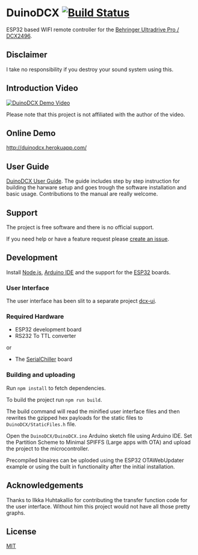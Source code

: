 
DuinoDCX [![Build Status](https://travis-ci.org/lasselukkari/DuinoDCX.svg?branch=master)](https://travis-ci.org/lasselukkari/DuinoDCX)
========
ESP32 based WIFI remote controller for the [Behringer Ultradrive Pro / DCX2496](https://www.behringer.com/p/P0B6H).

## Disclaimer
I take no responsibility if you destroy your sound system using this.

## Introduction Video
[![DuinoDCX Demo Video](https://img.youtube.com/vi/oZoBElP5jPo/0.jpg)](https://www.youtube.com/watch?v=oZoBElP5jPo)

Please note that this project is not affiliated with the author of the video.

## Online Demo
http://duinodcx.herokuapp.com/

## User Guide
[DuinoDCX User Guide](https://lasselukkari.github.io/DuinoDCX). The guide includes step by step instruction for building the harware setup and goes trough the software installation and basic usage. Contributions to the manual are really welcome.

## Support
The project is free software and there is no official support.

If you need help or have a feature request please [create an issue](https://github.com/lasselukkari/DuinoDCX/issues/new/choose).
  
## Development
Install [Node.js](https://nodejs.org), [Arduino IDE](https://www.arduino.cc/en/Main/Software) and the support for the [ESP32](https://github.com/espressif/arduino-esp32#installation-instructions) boards.

### User Interface
The user interface has been slit to a separate project [dcx-ui](https://github.com/lasselukkari/dcx-ui).

### Required Hardware
* ESP32 development board
* RS232 To TTL converter

or

* The [SerialChiller](https://github.com/lasselukkari/SerialChiller) board

### Building and uploading
Run `npm install` to fetch dependencies.

To build the project run `npm run build`.

The build command will read the minified user interface files and then rewrites the gzipped hex payloads for the static files to `DuinoDCX/StaticFiles.h` file.

Open the `DuinoDCX/DuinoDCX.ino` Arduino sketch file using Arduino IDE. Set the Partition Scheme to Minimal SPIFFS (Large apps with OTA) and upload the project to the microcontroller.

Precompiled binaires can be uploded using the ESP32 OTAWebUpdater example or using the built in functionality after the initial installation.

## Acknowledgements
Thanks to Ilkka Huhtakallio for contributing the transfer function code for the user interface. Without him this project would not have all those pretty graphs.

## License
[MIT](LICENSE)
